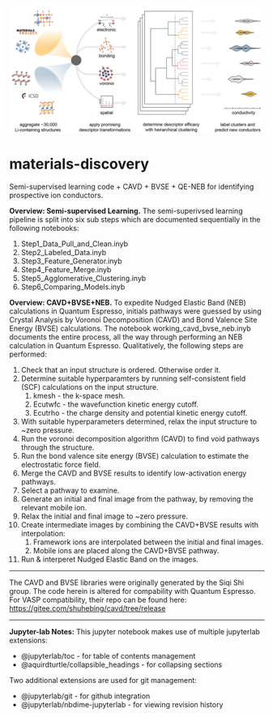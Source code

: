 ![project schematic](https://github.com/FALL-ML/materials-discovery/blob/main/project_schematic.png)

# materials-discovery
Semi-supervised learning code + CAVD + BVSE + QE-NEB for identifying prospective ion conductors.

<p><b>Overview: Semi-supervised Learning.</b> The semi-superivsed learning pipeline is split into six sub steps which are documented sequentially in the following notebooks:</p>

1. Step1_Data_Pull_and_Clean.inyb
2. Step2_Labeled_Data.inyb
3. Step3_Feature_Generator.inyb
4. Step4_Feature_Merge.inyb
5. Step5_Agglomerative_Clustering.inyb
6. Step6_Comparing_Models.inyb

<p><b>Overview: CAVD+BVSE+NEB.</b> To expedite Nudged Elastic Band (NEB) calculations in Quantum Espresso, initials pathways were guessed by using Crystal Analysis by Voronoi Decomposition (CAVD) and Bond Valence Site Energy (BVSE) calculations. The notebook working_cavd_bvse_neb.inyb documents the entire process, all the way through performing an NEB calculation in Quantum Espresso. Qualitatively, the following steps are performed:</p>

1. Check that an input structure is ordered. Otherwise order it. 
2. Determine suitable hyperparamters by running self-consistent field (SCF) calculations on the input structure.
    1. kmesh - the k-space mesh.
    1. Ecutwfc - the wavefunction kinetic energy cutoff.
    1. Ecutrho - the charge density and potential kinetic energy cutoff. 
3. With suitable hyperparameters determined, relax the input structure to ~zero pressure.
4. Run the voronoi decomposition algorithm (CAVD) to find void pathways through the structure. 
5. Run the bond valence site energy (BVSE) calculation to estimate the electrostatic force field. 
6. Merge the CAVD and BVSE results to identify low-activation energy pathways. 
7. Select a pathway to examine. 
8. Generate an initial and final image from the pathway, by removing the relevant mobile ion. 
9. Relax the initial and final image to ~zero pressure. 
10. Create intermediate images by combining the CAVD+BVSE results with interpolation:
    1. Framework ions are interpolated between the initial and final images.
    1. Mobile ions are placed along the CAVD+BVSE pathway. 
11. Run & interperet Nudged Elastic Band on the images. 

***
The CAVD and BVSE libraries were originally generated by the Siqi Shi group. The code herein is altered for compability with Quantum Espresso. For VASP compatibility, their repo can be found here: https://gitee.com/shuhebing/cavd/tree/release


***

<p><b>Jupyter-lab Notes:</b> This jupyter notebook makes use of multiple jupyterlab extensions:</p>

* @jupyterlab/toc - for table of contents management
* @aquirdturtle/collapsible_headings - for collapsing sections

<p>Two additional extensions are used for git management:</p>

* @jupyterlab/git - for github integration
* @jupyterlab/nbdime-jupyterlab - for viewing revision history
